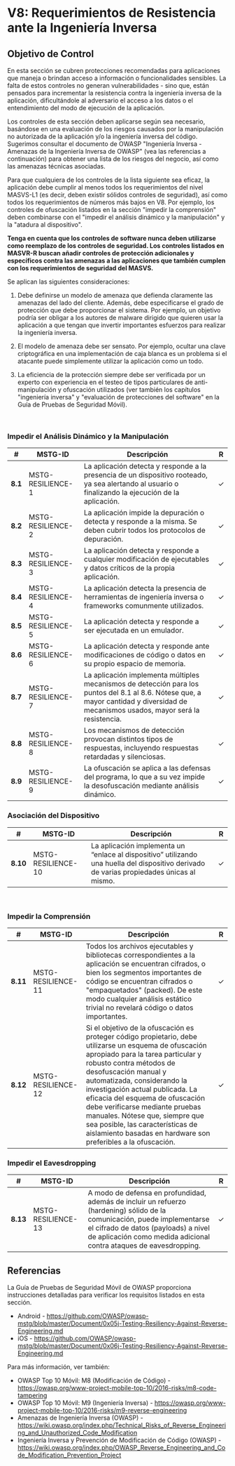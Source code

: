 # V8: Requerimientos de Resistencia ante la Ingeniería Inversa

## Objetivo de Control

En esta sección se cubren protecciones recomendadas para aplicaciones que maneja o brindan acceso a información o funcionalidades sensibles. La falta de estos controles no generan vulnerabilidades - sino que, están pensados para incrementar la resistencia contra la ingeniería inversa de la aplicación, dificultándole al adversario el acceso a los datos o el entendimiento del modo de ejecución de la aplicación.

 Los controles de esta sección deben aplicarse según sea necesario, basándose en una evaluación de los riesgos causados por la manipulación no autorizada de la aplicación y/o la ingeniería inversa del código. Sugerimos consultar el documento de OWASP "Ingeniería Inversa - Amenazas de la Ingeniería Inversa de OWASP" (vea las referencias a continuación) para obtener una lista de los riesgos del negocio, así como las amenazas técnicas asociadas.

Para que cualquiera de los controles de la lista siguiente sea eficaz, la aplicación debe cumplir al menos todos los requerimientos del nivel MASVS-L1 (es decir, deben existir sólidos controles de seguridad), así como todos los requerimientos de números más bajos en V8. Por ejemplo, los controles de ofuscación listados en la sección "impedir la comprensión" deben combinarse con el "impedir el análisis dinámico y la manipulación" y la "atadura al dispositivo".

**Tenga en cuenta que los controles de software nunca deben utilizarse como reemplazo de los controles de seguridad. Los controles listados en MASVR-R buscan añadir controles de protección adicionales y específicos contra las amenazas a las aplicaciones que también cumplen con los requerimientos de seguridad del MASVS.**

Se aplican las siguientes consideraciones:

1. Debe definirse un modelo de amenaza que defienda claramente las amenazas del lado del cliente. Además, debe especificarse el grado de protección que debe proporcionar el sistema. Por ejemplo, un objetivo podría ser obligar a los autores de malware dirigido que quieren usar la aplicación a que tengan que invertir importantes esfuerzos para realizar la ingeniería inversa.

2. El modelo de amenaza debe ser sensato. Por ejemplo, ocultar una clave criptográfica en una implementación de caja blanca es un problema si el atacante puede simplemente utilizar la aplicación como un todo.

3. La eficiencia de la protección siempre debe ser verificada por un experto con experiencia en el testeo de tipos particulares de anti-manipulación y ofuscación utilizados (ver también los capítulos "ingeniería inversa" y "evaluación de protecciones del software" en la Guía de Pruebas de Seguridad Móvil).

<div style="page-break-after: always; visibility: hidden">
\pagebreak
</div>

### Impedir el Análisis Dinámico y la Manipulación

| # | MSTG-ID | Descripción | R |
| -- | -------- | ---------------------- | - |
| **8.1** | MSTG-RESILIENCE-1 | La aplicación detecta y responde a la presencia de un dispositivo rooteado, ya sea alertando al usuario o finalizando la ejecución de la aplicación. | ✓ |
| **8.2** | MSTG-RESILIENCE-2 | La aplicación impide la depuración o detecta y responde a la misma. Se deben cubrir todos los protocolos de depuración. | ✓ |
| **8.3** | MSTG-RESILIENCE-3 | La aplicación detecta y responde a cualquier modificación de ejecutables y datos críticos de la propia aplicación. | ✓ |
| **8.4** | MSTG-RESILIENCE-4 | La aplicación detecta la presencia de herramientas de ingeniería inversa o frameworks comunmente utilizados. | ✓ |
| **8.5** | MSTG-RESILIENCE-5 | La aplicación detecta y responde a ser ejecutada en un emulador.  | ✓ |
| **8.6** | MSTG-RESILIENCE-6 | La aplicación detecta y responde ante modificaciones de código o datos en su propio espacio de memoria. | ✓ |
| **8.7** | MSTG-RESILIENCE-7 | La aplicación implementa múltiples mecanismos de detección para los puntos del 8.1 al 8.6. Nótese que, a mayor cantidad y diversidad de mecanismos usados, mayor será la resistencia. | ✓ |
| **8.8** | MSTG-RESILIENCE-8 | Los mecanismos de detección provocan distintos tipos de respuestas, incluyendo respuestas retardadas y silenciosas. | ✓ |
| **8.9** | MSTG-RESILIENCE-9 | La ofuscación se aplica a las defensas del programa, lo que a su vez impide la desofuscación mediante análisis dinámico. | ✓ |

### Asociación del Dispositivo

| # | MSTG-ID | Descripción | R |
| -- | -------- | ---------------------- | - |
| **8.10** | MSTG-RESILIENCE-10 | La aplicación implementa un “enlace al dispositivo” utilizando una huella del dispositivo derivado de varias propiedades únicas al mismo. | ✓ |

<div style="page-break-after: always; visibility: hidden">
\pagebreak
</div>

### Impedir la Comprensión

| # | MSTG-ID | Descripción | R |
| -- | -------- | ---------------------- | - |
| **8.11** | MSTG-RESILIENCE-11 | Todos los archivos ejecutables y bibliotecas correspondientes a la aplicación se encuentran cifrados, o bien los segmentos importantes de código se encuentran cifrados o "empaquetados" (packed). De este modo cualquier análisis estático trivial no revelará código o datos importantes. | ✓ |
| **8.12** | MSTG-RESILIENCE-12 | Si el objetivo de la ofuscación es proteger código propietario, debe utilizarse un esquema de ofuscación apropiado para la tarea particular y robusto contra métodos de desofuscación manual y automatizada, considerando la investigación actual publicada. La eficacia del esquema de ofuscación debe verificarse mediante pruebas manuales. Nótese que, siempre que sea posible, las características de aislamiento basadas en hardware son preferibles a la ofuscación. | ✓ |

### Impedir el Eavesdropping

| # | MSTG-ID | Descripción | R |
| -- | -------- | ---------------------- | - |
| **8.13** | MSTG-RESILIENCE-13 | A modo de defensa en profundidad, además de incluir un refuerzo (hardening) sólido de la comunicación, puede implementarse el cifrado de datos (payloads) a nivel de aplicación como medida adicional contra ataques de eavesdropping. | ✓ |

## Referencias

La Guía de Pruebas de Seguridad Móvil de OWASP proporciona instrucciones detalladas para verificar los requisitos listados en esta sección.

- Android - <https://github.com/OWASP/owasp-mstg/blob/master/Document/0x05j-Testing-Resiliency-Against-Reverse-Engineering.md>
- iOS - <https://github.com/OWASP/owasp-mstg/blob/master/Document/0x06j-Testing-Resiliency-Against-Reverse-Engineering.md>

Para más información, ver también:

- OWASP Top 10 Móvil: M8 (Modificación de Código) - <https://owasp.org/www-project-mobile-top-10/2016-risks/m8-code-tampering>
- OWASP Top 10 Móvil: M9 (Ingeniería Inversa) - <https://owasp.org/www-project-mobile-top-10/2016-risks/m9-reverse-engineering>
- Amenazas de Ingeniería Inversa (OWASP) - <https://wiki.owasp.org/index.php/Technical_Risks_of_Reverse_Engineering_and_Unauthorized_Code_Modification>
- Ingeniería Inversa y Prevención de Modificación de Código (OWASP) - <https://wiki.owasp.org/index.php/OWASP_Reverse_Engineering_and_Code_Modification_Prevention_Project>
